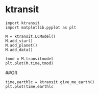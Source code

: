 ktransit
========

```
import ktransit
import matplotlib.pyplot as plt

M = ktransit.LCModel()
M.add_star()
M.add_planet()
M.add_data()

tmod = M.transitmodel
plt.plot(M.time,tmod)
```

##OR
```
time,earthlc = ktransit.give_me_earth()
plt.plot(time,earthlc
```
